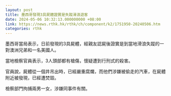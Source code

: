 ```yaml
---
layout: post
title: 墨西哥發現3具屍體證實是失蹤滑浪遊客
date: 2024-05-06 10:32:13.000000000 +08:00
link: https://news.rthk.hk/rthk/ch/component/k2/1751950-20240506.htm
categories: rthk
---
```


墨西哥當局表示，日前發現的3具屍體，經親友認屍後證實是到當地滑浪失蹤的一對澳洲兄弟和一名美國人。

當地檢察官員表示，3人頭部都有槍傷，懷疑遭到行刑式的殺害。

官員說，屍體從一個井吊出時，已經嚴重腐爛，而他們涉嫌被偷走的汽車，在屍體附近被發現，已經遭焚毀。

檢察部門拘捕兩男一女，涉嫌同事件有關。
